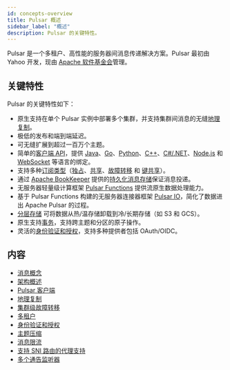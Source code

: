 ```yaml
---
id: concepts-overview
title: Pulsar 概述
sidebar_label: "概述"
description: Pulsar 的关键特性。
---
```


Pulsar 是一个多租户、高性能的服务器间消息传递解决方案。Pulsar 最初由 Yahoo 开发，现由 [Apache 软件基金会](https://www.apache.org/)管理。

## 关键特性

Pulsar 的关键特性如下：

* 原生支持在单个 Pulsar 实例中部署多个集群，并支持集群间消息的无缝[地理复制](administration-geo.md)。
* 极低的发布和端到端延迟。
* 可无缝扩展到超过一百万个主题。
* 简单的[客户端 API](concepts-clients.md)，提供 [Java](client-libraries-java.md)、[Go](client-libraries-go.md)、[Python](client-libraries-python.md)、[C++](client-libraries-cpp.md)、[C#/.NET](client-libraries-dotnet.md)、[Node.js](client-libraries-node.md) 和 [WebSocket](client-libraries-websocket.md) 等语言的绑定。
* 支持多种[订阅类型](concepts-messaging.md#subscription-types)（[独占](concepts-messaging.md#exclusive)、[共享](concepts-messaging.md#shared)、[故障转移](concepts-messaging.md#failover) 和 [键共享](concepts-messaging.md#key_shared)）。
* 通过 [Apache BookKeeper](http://bookkeeper.apache.org/) 提供的[持久化消息存储](concepts-architecture-overview.md#persistent-storage)保证消息投递。
* 无服务器轻量级计算框架 [Pulsar Functions](functions-overview.md) 提供流原生数据处理能力。
* 基于 Pulsar Functions 构建的无服务器连接器框架 [Pulsar IO](io-overview.md)，简化了数据进出 Apache Pulsar 的过程。
* [分层存储](tiered-storage-overview.md) 可将数据从热/温存储卸载到冷/长期存储（如 S3 和 GCS）。
* 原生支持[事务](concepts-transactions.md)，支持跨主题和分区的原子操作。
* 灵活的[身份验证和授权](concepts-authentication.md)，支持多种提供者包括 OAuth/OIDC。

## 内容

- [消息概念](concepts-messaging.md)
- [架构概述](concepts-architecture-overview.md)
- [Pulsar 客户端](concepts-clients.md)
- [地理复制](concepts-replication.md)
- [集群级故障转移](concepts-cluster-level-failover.md)
- [多租户](concepts-multi-tenancy.md)
- [身份验证和授权](concepts-authentication.md)
- [主题压缩](concepts-topic-compaction.md)
- [消息限流](concepts-throttling.md)
- [支持 SNI 路由的代理支持](concepts-proxy-sni-routing.md)
- [多个通告监听器](concepts-multiple-advertised-listeners.md)